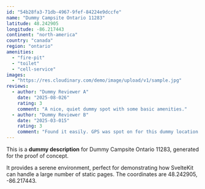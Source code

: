 ```yaml
---
id: "54b28fa3-71db-4967-9fef-84224e9dccfe"
name: "Dummy Campsite Ontario 11283"
latitude: 48.242905
longitude: -86.217443
continent: "north-america"
country: "canada"
region: "ontario"
amenities:
  - "fire-pit"
  - "toilet"
  - "cell-service"
images:
  - "https://res.cloudinary.com/demo/image/upload/v1/sample.jpg"
reviews:
  - author: "Dummy Reviewer A"
    date: "2025-08-026"
    rating: 3
    comment: "A nice, quiet dummy spot with some basic amenities."
  - author: "Dummy Reviewer B"
    date: "2025-03-015"
    rating: 3
    comment: "Found it easily. GPS was spot on for this dummy location."
---
```


This is a **dummy description** for Dummy Campsite Ontario 11283, generated for the proof of concept.

It provides a serene environment, perfect for demonstrating how SvelteKit can handle a large number of static pages. The coordinates are 48.242905, -86.217443.
